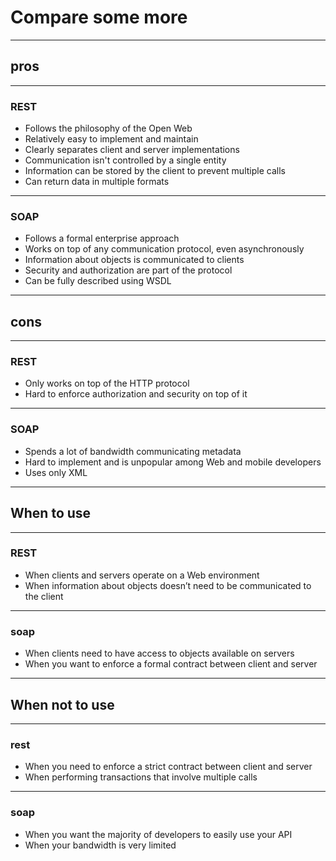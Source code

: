 # Compare some more

---

## pros

---

### REST

 * Follows the philosophy of the Open Web
 * Relatively easy to implement and maintain
 * Clearly separates client and server implementations
 * Communication isn't controlled by a single entity 
 * Information can be stored by the client to prevent multiple calls
 * Can return data in multiple formats
 
---

### SOAP

 * Follows a formal enterprise approach
 * Works on top of any communication protocol, even asynchronously
 * Information about objects is communicated to clients
 * Security and authorization are part of the protocol
 * Can be fully described using WSDL

---

## cons

---

### REST

 * Only works on top of the HTTP protocol
 * Hard to enforce authorization and security on top of it
 
---

### SOAP

 * Spends a lot of bandwidth communicating metadata
 * Hard to implement and is unpopular among Web and mobile developers
 * Uses only XML

---

## When to use

---

### REST

 * When clients and servers operate on a Web environment
 * When information about objects doesn’t need to be communicated to the client
 
---

### soap

 * When clients need to have access to objects available on servers
 * When you want to enforce a formal contract between client and server

---

## When not to use

---

### rest

 * When you need to enforce a strict contract between client and server
 * When performing transactions that involve multiple calls
 
---

### soap

 * When you want the majority of developers to easily use your API
 * When your bandwidth is very limited 